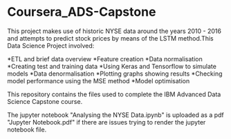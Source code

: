 # Coursera_ADS-Capstone

This project makes use of historic NYSE data around the years 2010 - 2016 and attempts to predict stock prices by means of the LSTM method.This Data Science Project involved:

*ETL and brief data overview
*Feature creation
*Data normalisation
*Creating test and training data
*Using Keras and Tensorflow to simulate models
*Data denormalisation
*Plotting graphs showing results
*Checking model performance using the MSE method
*Model optimisation

This repository contains the files used to complete the IBM Advanced Data Science Capstone course. 

The jupyter notebook "Analysing the NYSE Data.ipynb" is uploaded as a pdf "Jupyter Notebook.pdf" if there are issues trying to render the jupyter notebook file.

